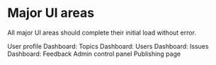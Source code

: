 # Major UI areas

All major UI areas should complete their initial load without error.

<simple-checklist>
<step>User profile</step>
<step>Dashboard: Topics</step>
<step>Dashboard: Users</step>
<step>Dashboard: Issues</step>
<step>Dashboard: Feedback</step>
<step>Admin control panel</step>
<step>Publishing page</step>
</simple-checklist>